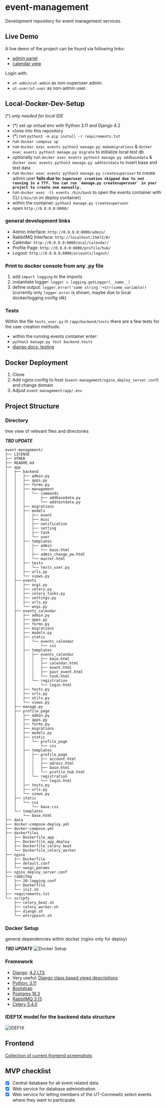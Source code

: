 # event-management

Development repository for event management services.

## Live Demo

A live demo of the project can be found via following links:
- [admin panel](https://ut.johannesgge.de/admin/)
- [calendar view](https://ut.johannesgge.de/ecal/calendar/)

Login with: 
- `ut-admin/ut-admin` as non-superuser admin.
- `ut-user/ut-user` as non-admin user.


## Local-Docker-Dev-Setup
(*) *only needed for local IDE*

- (*) set up virtual env with Python 3.11 and Django 4.2
- clone into this repository
- (*) run `python3 -m pip install -r requirements.txt`
- run `docker compose up`
- run `docker exec events python3 manage.py makemigrations` & `docker exec events python3 manage.py migrate` to initialize local test db
- optionally run `docker exec events python3 manage.py addbasedata` & `docker exec events python3 manage.py addtestdata` to insert base and test data
- run `docker exec events python3 manage.py createsuperuser` to create admin user **fails due to: ``Superuser creation skipped due to not running in a TTY. You can run `manage.py createsuperuser` in your project to create one manually.``**
- run `docker exec -ti events /bin/bash` to open the events container with CLI (`/bin/sh` im deploy container)
- within the container: `python3 manage.py createsuperuser`
- open `http://0.0.0.0:8000/`

### general development links
- Admin Interface: `http://0.0.0.0:8000/admin/`
- RabbitMQ Interface: `http://localhost:15672/#/`
- Calendar: `http://0.0.0.0:8000/ecal/calendar/`
- Profile Page: `http://0.0.0.0:8000/profile/hub/`
- Logout: `http://0.0.0.0:8000/accounts/logout/`

### Print to docker console from any .py file
1. add `import logging` to the imports
2. instantiate logger: `logger = logging.getLogger(__name__)`
3. define output: `logger.error('some string '+str(some_variable))`
(currently only `logger.error` is shown, maybe due to local docker/logging config idk)

### Tests
Within the file `tests_user.py` in `/app/backend/tests` there are a few tests for the user creation methods:
- within the running events container enter:
- `python3 manage.py test backend.tests`
- [django docs: testing](https://docs.djangoproject.com/en/4.2/topics/testing/overview/)

## Docker Deployment

1. Clone
2. Add nginx-config to host (`event-management/nginx_deploy_server.conf`) and change domain
3. Adjust `event-management/app/.env`

## Project Structure
### Directory

tree view of relevant files and directories

***TBD UPDATE***
```
event-management/
├── LICENSE
├── OTHER
├── README.md
├── app
│   ├── backend
│   │   ├── admin.py
│   │   ├── apps.py
│   │   ├── forms.py
│   │   ├── management
│   │   │   └── commands
│   │   │       ├── addbasedata.py
│   │   │       └── addtestdata.py
│   │   ├── migrations
│   │   ├── models
│   │   │   ├── event
│   │   │   ├── misc
│   │   │   ├── notification
│   │   │   ├── setting
│   │   │   ├── task
│   │   │   └── user
│   │   ├── templates
│   │   │   ├── admin
│   │   │   │   └── base.html
│   │   │   ├── admin_change_pw.html
│   │   │   └── master.html
│   │   ├── tests
│   │   │   └── tests_user.py
│   │   ├── urls.py
│   │   └── views.py
│   ├── events
│   │   ├── asgi.py
│   │   ├── celery.py
│   │   ├── celery_tasks.py
│   │   ├── settings.py
│   │   ├── urls.py
│   │   └── wsgi.py
│   ├── events_calendar
│   │   ├── admin.py
│   │   ├── apps.py
│   │   ├── forms.py
│   │   ├── migrations
│   │   ├── models.py
│   │   ├── static
│   │   │   └── events_calendar
│   │   │       └── css
│   │   ├── templates
│   │   │   ├── events_calendar
│   │   │   │   ├── base.html
│   │   │   │   ├── calendar.html
│   │   │   │   ├── event.html
│   │   │   │   ├── past_event.html
│   │   │   │   └── task.html
│   │   │   └── registration
│   │   │       └── login.html
│   │   ├── tests.py
│   │   ├── urls.py
│   │   ├── utils.py
│   │   └── views.py
│   ├── manage.py
│   ├── profile_page
│   │   ├── admin.py
│   │   ├── apps.py
│   │   ├── forms.py
│   │   ├── migrations
│   │   ├── models.py
│   │   ├── static
│   │   │   └── profile_page
│   │   │       └── css
│   │   ├── templates
│   │   │   ├── profile_page
│   │   │   │   ├── account.html
│   │   │   │   ├── adress.html
│   │   │   │   ├── base.html
│   │   │   │   └── profile_hub.html
│   │   │   └── registration
│   │   │       └── login.html
│   │   ├── tests.py
│   │   ├── urls.py
│   │   └── views.py
│   ├── static
│   │   └── css
│   │       └── base.css
│   └── templates
│       └── base.html
├── data
├── docker-compose-deploy.yml
├── docker-compose.yml
├── dockerfiles
│   ├── Dockerfile_app
│   ├── Dockerfile_app_deploy
│   ├── Dockerfile_celery_beat
│   └── Dockerfile_celery_worker
├── nginx
│   ├── Dockerfile
│   ├── default.conf
│   └── uwsgi_params
├── nginx_deploy_server.conf
├── rabbitmq
│   ├── 20-logging.conf
│   ├── Dockerfile
│   └── init.sh
├── requirements.txt
└── scripts
    ├── celery_beat.sh
    ├── celery_worker.sh
    ├── django.sh
    └── entrypoint.sh
```

### Docker Setup 
general dependencies within docker (nginx only for deploy)

***TBD UPDATE***
![Docker Setup](OTHER/docker-setup.png)

### Framework

- [Django](https://docs.djangoproject.com): [4.2 LTS](https://www.djangoproject.com/download/)
- Very useful: [Django class based views descriptions](https://ccbv.co.uk)
- [Python: 3.11](https://docs.djangoproject.com/en/4.2/faq/install/#faq-python-version-support)
- [Bootstrap](https://pypi.org/project/django-bootstrap-v5/)
- [Postgres 16.3](https://hub.docker.com/_/postgres/)
- [RabbitMQ 3.13](https://hub.docker.com/_/rabbitmq)
- [Celery 5.4.0](https://docs.celeryq.dev/en/v5.4.0/)

### IDEF1X model for the backend data structure
![IDEF1X](OTHER/db-model/IDEF1X.png)

## Frontend

[Collection of current frontend screenshots](OTHER/frontend.md)

## MVP checklist

- [x] Central database for all event related data.
- [x] Web service for database administration.
- [x] Web service for letting members of the UT-Connewitz select events where they want to participate.
